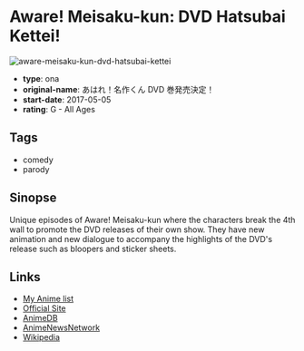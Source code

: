 # Aware! Meisaku-kun: DVD Hatsubai Kettei!

![aware-meisaku-kun-dvd-hatsubai-kettei](https://cdn.myanimelist.net/images/anime/2/85783.jpg)

-   **type**: ona
-   **original-name**: あはれ！名作くん DVD 巻発売決定！
-   **start-date**: 2017-05-05
-   **rating**: G - All Ages

## Tags

-   comedy
-   parody

## Sinopse

Unique episodes of Aware! Meisaku-kun where the characters break the 4th wall to promote the DVD releases of their own show. They have new animation and new dialogue to accompany the highlights of the DVD's release such as bloopers and sticker sheets.

## Links

-   [My Anime list](https://myanimelist.net/anime/35590/Aware_Meisaku-kun__DVD_Hatsubai_Kettei)
-   [Official Site](http://meisakukun.com/)
-   [AnimeDB](http://anidb.info/perl-bin/animedb.pl?show=anime&aid=12006)
-   [AnimeNewsNetwork](http://www.animenewsnetwork.com/encyclopedia/anime.php?id=18226)
-   [Wikipedia](https://ja.wikipedia.org/wiki/%E3%81%82%E3%81%AF%E3%82%8C!%E5%90%8D%E4%BD%9C%E3%81%8F%E3%82%93)
